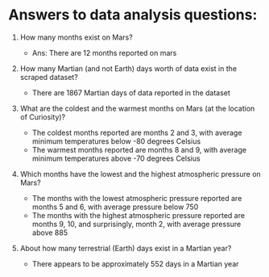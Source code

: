 # Answers to data analysis questions:

1. How many months exist on Mars?
   - Ans: There are 12 months reported on mars 
2. How many Martian (and not Earth) days worth of data exist in the scraped dataset?
   - There are 1867 Martian days of data reported in the dataset
3. What are the coldest and the warmest months on Mars (at the location of Curiosity)?
    * The coldest months reported are months 2 and 3, with average minimum temperatures below -80 degrees Celsius
     - The warmest months reported are months 8 and 9, with average minimum temperatures above -70 degrees Celsius

4. Which months have the lowest and the highest atmospheric pressure on Mars?
    * The months with the lowest atmospheric pressure reported are months 5 and 6, with average pressure below 750 
    * The months with the highest atmospheric pressure reported are months 9, 10, and surprisingly, month 2, with average pressure above 885
5. About how many terrestrial (Earth) days exist in a Martian year?
    * There appears to be approximately 552 days in a Martian year
